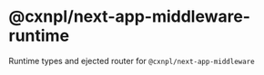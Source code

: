 # @cxnpl/next-app-middleware-runtime

Runtime types and ejected router for `@cxnpl/next-app-middleware`
